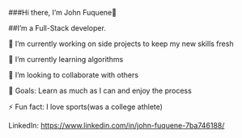 ###Hi there, I’m John Fuquene👋


##I’m a Full-Stack developer.

🔭 I’m currently working on side projects to keep my new skills fresh


🌱 I’m currently learning algorithms


👯 I’m looking to collaborate with others


🥅 Goals: Learn as much as I can and enjoy the process


⚡ Fun fact: I love sports(was a college athlete)


LinkedIn: https://www.linkedin.com/in/john-fuquene-7ba746188/
